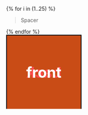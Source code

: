 ---
---
<style>
	html, body {
		height: 100%
	}
	#main_content {
		display: flex;
		flex-direction: row;
		justify-content: space-between;
	}
	.column {
		display: flex;
		flex-direction: column;
		/* flex: 1 0; */
	}
	.scene {
		position: sticky;
		top: 0px;
	}
	.cube {
		width: 200px;
		height: 200px;
		position: relative;
		transform-style: preserve-3d;
		transform: translateZ(-100px);
		transition: transform 1s;
	}
	/*
	.cube.show-front  { transform: translateZ(-100px) rotateY(   0deg); }
	.cube.show-right  { transform: translateZ(-100px) rotateY( -90deg); }
	.cube.show-back   { transform: translateZ(-100px) rotateY(-180deg); }
	.cube.show-left   { transform: translateZ(-100px) rotateY(  90deg); }
	.cube.show-top    { transform: translateZ(-100px) rotateX( -90deg); }
	.cube.show-bottom { transform: translateZ(-100px) rotateX(  90deg); } */

	.cube__face {
		position: absolute;
		width: 200px;
		height: 200px;
		border: 2px solid black;
		line-height: 200px;
		font-size: 40px;
		font-weight: bold;
		color: white;
		text-align: center;
	}

	.cube__face--front  { background: hsla(  0, 100%, 50%, 0.7); }
	.cube__face--right  { background: hsla( 60, 100%, 50%, 0.7); }
	.cube__face--back   { background: hsla(120, 100%, 50%, 0.7); }
	.cube__face--left   { background: hsla(180, 100%, 50%, 0.7); }
	.cube__face--top    { background: hsla(240, 100%, 50%, 0.7); }
	.cube__face--bottom { background: hsla(300, 100%, 50%, 0.7); }

	.cube__face--front  { transform: rotateY(  0deg) translateZ(100px); }
	.cube__face--right  { transform: rotateY( 90deg) translateZ(100px); }
	.cube__face--back   { transform: rotateY(180deg) translateZ(100px); }
	.cube__face--left   { transform: rotateY(-90deg) translateZ(100px); }
	.cube__face--top    { transform: rotateX( 90deg) translateZ(100px); }
	.cube__face--bottom { transform: rotateX(-90deg) translateZ(100px); }
</style>
<div class="column">
	{% for i in (1..25) %}
		<blockquote>Spacer</blockquote>
	{% endfor %}
</div>
<div class="column">
	<div class="scene">
		<div class="cube">
			<div class="cube__face cube__face--front">front</div>
			<div class="cube__face cube__face--back">back</div>
			<div class="cube__face cube__face--right">right</div>
			<div class="cube__face cube__face--left">left</div>
			<div class="cube__face cube__face--top">top</div>
			<div class="cube__face cube__face--bottom">bottom</div>
		</div>
	</div>
</div>

<script src="//cdnjs.cloudflare.com/ajax/libs/ScrollMagic/2.0.7/ScrollMagic.min.js"></script>
<script>
	document.body.addEventListener('touchmove', onScroll);
	window.addEventListener('scroll', onScroll);

	function getScrollPosition() { return window.pageYOffset || document.documentElement.scrollTop || document.body.scrollTop || 0; }

	// var lastScrollPosition = getScrollPosition();
	var maxScroll = document.body.scrollHeight - window.innerHeight;

	console.log("lastScrollPosition:", lastScrollPosition);

	function onScroll(){
		// var newScrollPosition = getScrollPosition();
		var ratio = getScrollPosition() / maxScroll;
		console.log(ratio);
		/* var delta = lastScrollPosition - newScrollPosition;
		lastScrollPosition = +newScrollPosition;
		console.log(delta); */

	}

</script>

